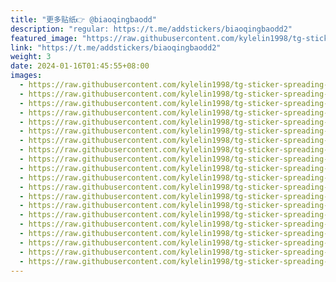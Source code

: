 ```yaml
---
title: "更多贴纸👉 @biaoqingbaodd"
description: "regular: https://t.me/addstickers/biaoqingbaodd2"
featured_image: "https://raw.githubusercontent.com/kylelin1998/tg-sticker-spreading-worldwide-images/main/img/d64b900c-27c2-46f3-b1fc-75d39057fb22.jpg"
link: "https://t.me/addstickers/biaoqingbaodd2"
weight: 3
date: 2024-01-16T01:45:55+08:00
images:
  - https://raw.githubusercontent.com/kylelin1998/tg-sticker-spreading-worldwide-images/main/img/d64b900c-27c2-46f3-b1fc-75d39057fb22.jpg
  - https://raw.githubusercontent.com/kylelin1998/tg-sticker-spreading-worldwide-images/main/img/6ed3cf05-1210-463b-b512-75854726e00e.jpg
  - https://raw.githubusercontent.com/kylelin1998/tg-sticker-spreading-worldwide-images/main/img/ad58536a-126f-489c-9a34-fdd304056ec3.jpg
  - https://raw.githubusercontent.com/kylelin1998/tg-sticker-spreading-worldwide-images/main/img/dd4541cb-5383-491b-be74-703ea61616fc.jpg
  - https://raw.githubusercontent.com/kylelin1998/tg-sticker-spreading-worldwide-images/main/img/f136d907-17f3-4af4-85e3-e3a9e495d8af.jpg
  - https://raw.githubusercontent.com/kylelin1998/tg-sticker-spreading-worldwide-images/main/img/1f5d61ac-f025-499e-9d8d-190179f4a58d.jpg
  - https://raw.githubusercontent.com/kylelin1998/tg-sticker-spreading-worldwide-images/main/img/599a927a-ea91-489f-b4d8-967088c71a66.jpg
  - https://raw.githubusercontent.com/kylelin1998/tg-sticker-spreading-worldwide-images/main/img/6b1e2a7b-e334-4e38-ad2b-4574e54ef376.jpg
  - https://raw.githubusercontent.com/kylelin1998/tg-sticker-spreading-worldwide-images/main/img/b83ce24c-f36d-46e2-a5d2-203dc39f5dc2.jpg
  - https://raw.githubusercontent.com/kylelin1998/tg-sticker-spreading-worldwide-images/main/img/9d75fff3-00b9-4576-9d81-3c3c36503c99.jpg
  - https://raw.githubusercontent.com/kylelin1998/tg-sticker-spreading-worldwide-images/main/img/3a9f47c9-0230-4dc3-950c-be22fb65ff35.jpg
  - https://raw.githubusercontent.com/kylelin1998/tg-sticker-spreading-worldwide-images/main/img/1aeeeb17-e81c-4d8a-986a-32ad5227250d.jpg
  - https://raw.githubusercontent.com/kylelin1998/tg-sticker-spreading-worldwide-images/main/img/a76f2624-0927-44ba-840f-5203c8e4ab24.jpg
  - https://raw.githubusercontent.com/kylelin1998/tg-sticker-spreading-worldwide-images/main/img/d1d05c8a-a6f0-475c-985b-671c97fc7fa8.jpg
  - https://raw.githubusercontent.com/kylelin1998/tg-sticker-spreading-worldwide-images/main/img/b495b905-29b0-476f-9a6c-2a1e5a625243.jpg
  - https://raw.githubusercontent.com/kylelin1998/tg-sticker-spreading-worldwide-images/main/img/44359061-5ac4-4141-a957-9fd86205efc8.jpg
  - https://raw.githubusercontent.com/kylelin1998/tg-sticker-spreading-worldwide-images/main/img/4f523ff4-39a1-4fc8-b9c9-52c21b05bbf8.jpg
  - https://raw.githubusercontent.com/kylelin1998/tg-sticker-spreading-worldwide-images/main/img/9f981806-43fb-456c-8edb-1a7b594147e5.jpg
  - https://raw.githubusercontent.com/kylelin1998/tg-sticker-spreading-worldwide-images/main/img/c15cf741-b1d6-433a-8675-015b5883dcdb.jpg
  - https://raw.githubusercontent.com/kylelin1998/tg-sticker-spreading-worldwide-images/main/img/6693f043-ec13-4d53-8fb3-f8c0d7913545.jpg
---
```

